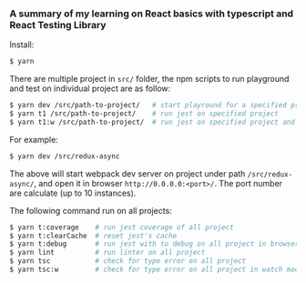### A summary of my learning on React basics with typescript and React Testing Library


Install:

```bash
$ yarn
```


There are multiple project in `src/` folder, the npm scripts to run playground and test on individual project are as follow:
```bash
$ yarn dev /src/path-to-project/   # start playround for a specified project
$ yarn t1 /src/path-to-project/    # run jest on specified project
$ yarn t1:w /src/path-to-project/  # run jest on specified project and watch for change
```

For example:

```bash
$ yarn dev /src/redux-async
```

The above will start webpack dev server on project under path `/src/redux-async/`, and open it in browser `http://0.0.0.0:<port>/`.
The port number are calculate (up to 10 instances).

The following command run on all projects:

```bash
$ yarn t:coverage    # run jest coverage of all project
$ yarn t:clearCache  # reset jest's cache
$ yarn t:debug       # run jest with to debug on all project in browser inspector (for info: https://nodejs.org/en/docs/guides/debugging-getting-started/)
$ yarn lint          # run linter on all project
$ yarn tsc           # check for type error on all project
$ yarn tsc:w         # check for type error on all project in watch mode
```



